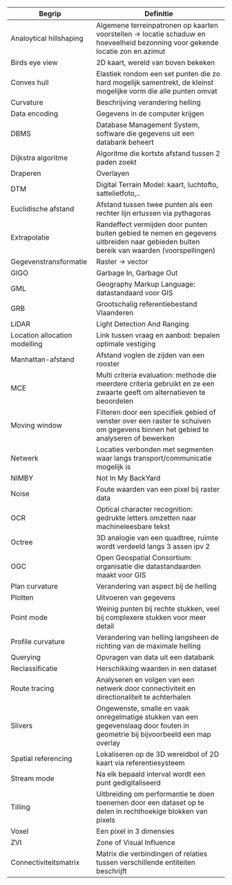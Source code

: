 | Begrip                        | Definitie                                                                                                                               |
| ----------------------------- | --------------------------------------------------------------------------------------------------------------------------------------- |
| Analoytical hillshaping       | Algemene terreinpatronen op kaarten voorstellen -> locatie schaduw en hoeveelheid bezonning voor gekende locatie zon en azimut          |
| Birds eye view                | 2D kaart, wereld van boven bekeken                                                                                                      |
| Convex hull                   | Elastiek rondom een set punten die zo hard mogelijk samentrekt, de kleinst mogelijke vorm die alle punten omvat                         |
| Curvature                     | Beschrijving verandering helling                                                                                                        |
| Data encoding                 | Gegevens in de computer krijgen                                                                                                         |
| DBMS                          | Database Management System, software die gegevens uit een databank beheert                                                              |
| Dijkstra algoritme            | Algoritme die kortste afstand tussen 2 paden zoekt                                                                                      |
| Draperen                      | Overlayen                                                                                                                               |
| DTM                           | Digital Terrain Model: kaart, luchtofto, sattelietfoto,..                                                                               |
| Euclidische afstand           | Afstand tussen twee punten als een rechter lijn ertussen via pythagoras                                                                 |
| Extrapolatie                  | Randeffect vermijden door punten buiten gebied te nemen en gegevens uitbreiden naar gebieden buiten bereik van waarden (voorspellingen) |
| Gegevenstransformatie         | Raster -> vector                                                                                                                        |
| GIGO                          | Garbage In, Garbage Out                                                                                                                 |
| GML                           | Geography Markup Language: datastandaard voor GIS                                                                                       |
| GRB                           | Grootschalig referentiebestand Vlaanderen                                                                                               |
| LiDAR                         | Light Detection And Ranging                                                                                                             |
| Location allocation modelling | Link tussen vraag en aanbod: bepalen optimale vestiging                                                                                 |
| Manhattan-afstand             | Afstand voglen de zijden van een rooster                                                                                                |
| MCE                           | Multi criteria evaluation: methode die meerdere criteria gebruikt en ze een zwaarte geeft om alternatieven te beoordelen                |
| Moving window                 | Filteren door een specifiek gebied of venster over een raster te schuiven om gegevens binnen het gebied te analyseren of bewerken       |
| Netwerk                       | Locaties verbonden met segmenten waar langs transport/communicatie mogelijk is                                                          |
| NIMBY                         | Not In My BackYard                                                                                                                      |
| Noise                         | Foute waarden van een pixel bij raster data                                                                                             |
| OCR                           | Optical character recognition: gedrukte letters omzetten naar machineleesbare tekst                                                     |
| Octree                        | 3D analogie van een quadtree, ruimte wordt verdeeld langs 3 assen ipv 2                                                                 |
| OGC                           | Open Geospatial Consortium: organisatie die datastandaarden maakt voor GIS                                                              |
| Plan curvature                | Verandering van aspect bij de helling                                                                                                   |
| Plotten                       | Uitvoeren van gegevens                                                                                                                  |
| Point mode                    | Weinig punten bij rechte stukken, veel bij complexere stukken voor meer detail                                                          |
| Profile curvature             | Verandering van helling langsheen de richting van de maximale helling                                                                   |
| Querying                      | Opvragen van data uit een databank                                                                                                      |
| Reclassificatie               | Herschikking waarden in een dataset                                                                                                     |
| Route tracing                 | Analyseren en volgen van een netwerk door connectiviteit en directionaliteit te achterhalen                                             |
| Slivers                       | Ongewenste, smalle en vaak onregelmatige stukken van een gegevenslaag door fouten in geometrie bij bijvoorbeeld een map overlay         |
| Spatial referencing           | Lokaliseren op de 3D wereldbol of 2D kaart via referentiesysteem                                                                        |
| Stream mode                   | Na elk bepaald interval wordt een punt gedigitaliseerd                                                                                  |
| Tilling                       | Uitbreiding om performantie te doen toenemen door een dataset op te delen in rechthoekige blokken van pixels                            |
| Voxel                         | Een pixel in 3 dimensies                                                                                                                |
| ZVI                           | Zone of Visual Influence                                                                                                                |
| Connectiviteitsmatrix         | Matrix die verbindingen of relaties tussen verschillende entiteiten beschrijft                                                          |
